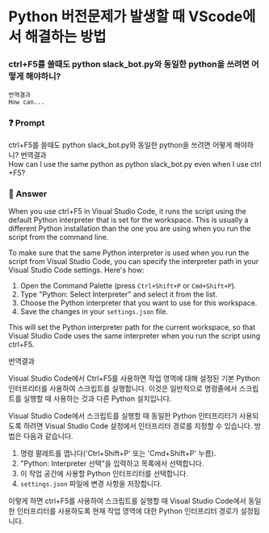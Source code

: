 # Python 버전문제가 발생할 때 VScode에서 해결하는 방법

### ctrl+F5를 쓸때도 python slack_bot.py와 동일한 python을 쓰려면 어떻게 해야하니?

    번역결과
    How can...

### ❓ Prompt

ctrl+F5를 쓸때도 python slack_bot.py와 동일한 python을 쓰려면 어떻게 해야하니?
번역결과
How can I use the same python as python slack_bot.py even when I use ctrl+F5?

### 💬 Answer

When you use ctrl+F5 in Visual Studio Code, it runs the script using the default Python interpreter that is set for the workspace. This is usually a different Python installation than the one you are using when you run the script from the command line.

To make sure that the same Python interpreter is used when you run the script from Visual Studio Code, you can specify the interpreter path in your Visual Studio Code settings. Here's how:

1. Open the Command Palette (press `Ctrl+Shift+P` or `Cmd+Shift+P`).
2. Type "Python: Select Interpreter" and select it from the list.
3. Choose the Python interpreter that you want to use for this workspace.
4. Save the changes in your `settings.json` file.

This will set the Python interpreter path for the current workspace, so that Visual Studio Code uses the same interpreter when you run the script using ctrl+F5.

번역결과

Visual Studio Code에서 Ctrl+F5를 사용하면 작업 영역에 대해 설정된 기본 Python 인터프리터를 사용하여 스크립트를 실행합니다. 이것은 일반적으로 명령줄에서 스크립트를 실행할 때 사용하는 것과 다른 Python 설치입니다.

Visual Studio Code에서 스크립트를 실행할 때 동일한 Python 인터프리터가 사용되도록 하려면 Visual Studio Code 설정에서 인터프리터 경로를 지정할 수 있습니다. 방법은 다음과 같습니다.

1. 명령 팔레트를 엽니다('Ctrl+Shift+P' 또는 'Cmd+Shift+P' 누름).
2. "Python: Interpreter 선택"을 입력하고 목록에서 선택합니다.
3. 이 작업 공간에 사용할 Python 인터프리터를 선택합니다.
4. `settings.json` 파일에 변경 사항을 저장합니다.

이렇게 하면 ctrl+F5를 사용하여 스크립트를 실행할 때 Visual Studio Code에서 동일한 인터프리터를 사용하도록 현재 작업 영역에 대한 Python 인터프리터 경로가 설정됩니다.
